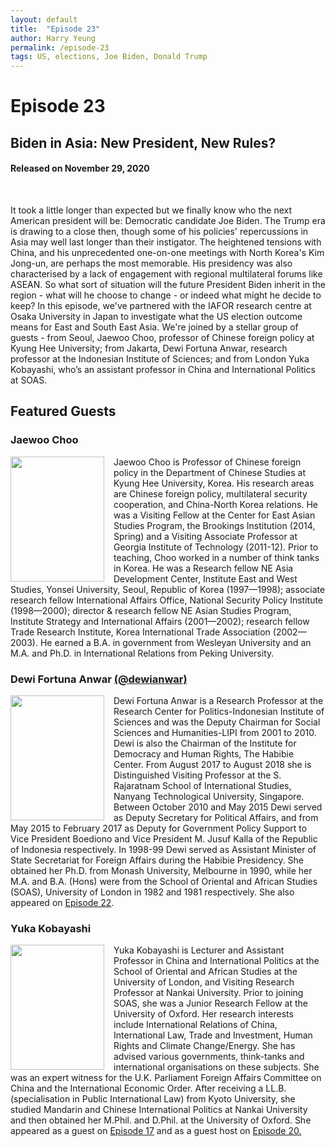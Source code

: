 ```yaml
---
layout: default
title:  "Episode 23"
author: Harry Yeung
permalink: /episode-23
tags: US, elections, Joe Biden, Donald Trump
---
```


<head>
  <meta name="twitter:card" content="summary" />
  <meta name="twitter:site" content="@AsiaMattersPod" />
  <meta name="twitter:title" content="Episode 23 | Biden in Asia: New President, New Rules?" />
  <meta name="twitter:description" content="It took a little longer than expected but we finally know who the next American president will be: Democratic candidate Joe Biden. The Trump era is drawing to a close then, though some of his policies' repercussions in Asia may well last longer than their instigator." />
  <meta name="twitter:image" content="https://user-images.githubusercontent.com/67763587/97117453-1b73b880-16c1-11eb-8dfb-30e8781bf66c.png" />
</head>

# Episode 23
## Biden in Asia: New President, New Rules?
#### Released on November 29, 2020

<div id="buzzsprout-player-6600820"></div>
<script src="https://www.buzzsprout.com/699187/6600820-biden-in-asia-new-president-new-rules.js?container_id=buzzsprout-player-6600820&player=small" type="text/javascript" charset="utf-8"></script>
<br>

It took a little longer than expected but we finally know who the next American president will be: Democratic candidate Joe Biden. The Trump era is drawing to a close then, though some of his policies' repercussions in Asia may well last longer than their instigator. The heightened tensions with China, and his unprecedented one-on-one meetings with North Korea's Kim Jong-un, are perhaps the most memorable. His presidency was also characterised by a lack of engagement with regional multilateral forums like ASEAN. So what sort of situation will the future President Biden inherit in the region - what will he choose to change - or indeed what might he decide to keep? In this episode, we've partnered with the IAFOR research centre at Osaka University in Japan to investigate what the US election outcome means for East and South East Asia. We're joined by a stellar group of guests - from Seoul, Jaewoo Choo, professor of Chinese foreign policy at Kyung Hee University; from Jakarta, Dewi Fortuna Anwar, research professor at the Indonesian Institute of Sciences; and from London Yuka Kobayashi, who’s an assistant professor in China and International Politics at SOAS.

## Featured Guests

### Jaewoo Choo

<img src="https://user-images.githubusercontent.com/67763587/100551259-3b544a00-3234-11eb-9d86-14c91d695df1.png"
  style="width:150px;height:200px;margin-right:15px;"
  align="left" />
  <p>Jaewoo Choo is Professor of Chinese foreign policy in the Department of Chinese Studies at Kyung Hee University, Korea. His research areas are Chinese foreign policy, multilateral security cooperation, and China-North Korea relations. He was a Visiting Fellow at the Center for East Asian Studies Program, the Brookings Institution (2014, Spring) and a Visiting Associate Professor at Georgia Institute of Technology (2011-12). Prior to teaching, Choo worked in a number of think tanks in Korea. He was a Research fellow NE Asia Development Center, Institute East and West Studies, Yonsei University, Seoul, Republic of Korea (1997—1998); associate research fellow International Affairs Office, National Security Policy Institute (1998—2000); director & research fellow NE Asian Studies Program, Institute Strategy and International Affairs (2001—2002); research fellow Trade Research Institute, Korea International Trade Association (2002—2003). He earned a B.A. in government from Wesleyan University and an M.A. and Ph.D. in International Relations from Peking University.</p>

### Dewi Fortuna Anwar [(@dewianwar)](https://twitter.com/dewianwar)

<img src="https://user-images.githubusercontent.com/67763587/96533818-69149f00-1243-11eb-8f6d-dde145997031.png"
  style="width:150px;height:200px;margin-right:15px;"
  align="left" />
  <p>Dewi Fortuna Anwar is a Research Professor at the Research Center for Politics-Indonesian Institute of Sciences and was the Deputy Chairman for Social Sciences and Humanities-LIPI from 2001 to 2010. Dewi is also the Chairman of the Institute for Democracy and Human Rights, The Habibie Center. From August 2017 to August 2018 she is Distinguished Visiting Professor at the S. Rajaratnam School of International Studies, Nanyang Technological University, Singapore. Between October 2010 and May 2015 Dewi served as Deputy Secretary for Political Affairs, and from May 2015 to February 2017 as Deputy for Government Policy Support to Vice President Boediono and Vice President M. Jusuf Kalla of the Republic of Indonesia respectively. In 1998-99 Dewi served as Assistant Minister of State Secretariat for Foreign Affairs during the Habibie Presidency. She obtained her Ph.D. from Monash University, Melbourne in 1990, while her M.A. and B.A. (Hons) were from the School of Oriental and African Studies (SOAS), University of London in 1982 and 1981 respectively. She also appeared on <a href="/episode-22">Episode 22</a>.</p>

### Yuka Kobayashi

<img src="https://user-images.githubusercontent.com/67763587/90355769-33182c00-e002-11ea-913b-b223c708135c.png"
  style="width:150px;height:200px;margin-right:15px;"
  align="left" />
  <p>Yuka Kobayashi is Lecturer and Assistant Professor in China and International Politics at the School of Oriental and African Studies at the University of London, and Visiting Research Professor at Nankai University. Prior to joining SOAS, she was a Junior Research Fellow at the University of Oxford. Her research interests include International Relations of China, International Law, Trade and Investment, Human Rights and Climate Change/Energy. She has advised various governments, think-tanks and international organisations on these subjects. She was an expert witness for the U.K. Parliament Foreign Affairs Committee on China and the International Economic Order. After receiving a LL.B. (specialisation in Public International Law) from Kyoto University, she studied Mandarin and Chinese International Politics at Nankai University and then obtained her M.Phil. and D.Phil. at the University of Oxford. She appeared as a guest on <a href="/episode-17">Episode 17</a> and as a guest host on <a href="/episode-20">Episode 20.</a></p>

